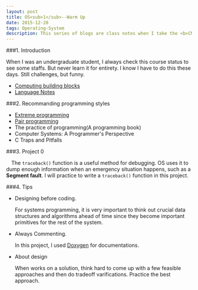 ```yaml
---
layout: post
title: OS<sub>1</sub>--Warm Up 
date: 2015-12-28 
tags: Operating-System 
description: This series of blogs are class notes when I take the <b>CMU</b> <a href=https://www.cs.cmu.edu/~410/schedule.html>Operating system course</a>
---
```


###1. Introduction

When I was an undergraduate student, I always check this course status to see some staffs. But never learn it for entirety. I know I have to do this these days. Still challenges, but funny.  

* [Computing building blocks](http://www.cs.umd.edu/class/sum2003/cmsc311/Notes)
* [Language Notes]( https://www3.ntu.edu.sg/home/ehchua/programming/)

###2. Recommanding programming styles

* [Extreme programming](https://en.wikipedia.org/wiki/Extreme_programming)
* [Pair programming](https://en.wikipedia.org/wiki/Pair_programming)
* The practice of programming(A programming book)
* Computer Systems: A Programmer's Perspective
* C Traps and Pitfalls

###3. Project 0

&emsp;The `traceback()` function is a useful method for debugging. OS uses it to dump enough information when an emergency situation happens, such as a **Segment fault**. I will practice to write a `traceback()` function in this project.

###4. Tips

*	Designing before coding. 

	For systems programming, it is very important to think out crucial data structures and algorithms ahead of time since they become important primitives for the rest of the system. 

*	Always Commenting. 

	In this project, I used [Doxygen](http://www.stack.nl/~dimitri/doxygen/) for documentations.

* About design
	
	When works on a solution, think hard to come up with a few feasible approaches and then do tradeoff varifications. Practice the best approach.
